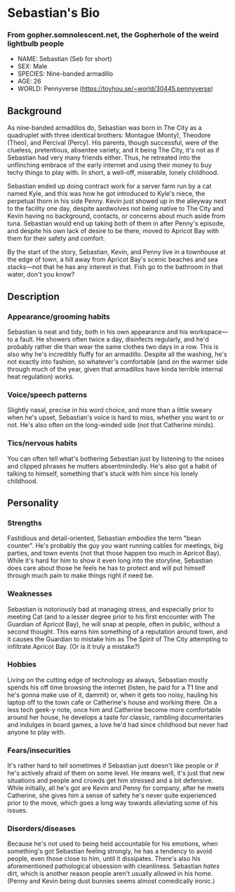 # Sebastian's Bio
### From gopher.somnolescent.net, the Gopherhole of the weird lightbulb people
- NAME: Sebastian (Seb for short)
- SEX: Male
- SPECIES: Nine-banded armadillo
- AGE: 26
- WORLD: Pennyverse (https://toyhou.se/~world/30445.pennyverse)

## Background
As nine-banded armadillos do, Sebastian was born in The City as a quadruplet
with three identical brothers: Montague (Monty), Theodore (Theo), and
Percival (Percy). His parents, though successful, were of the clueless,
pretentious, absentee variety, and it being The City, it's not as if
Sebastian had very many friends either. Thus, he retreated into the
unflinching embrace of the early internet and using their money to buy techy
things to play with. In short, a well-off, miserable, lonely childhood.

Sebastian ended up doing contract work for a server farm run by a cat named
Kyle, and this was how he got introduced to Kyle's niece, the perpetual thorn
in his side Penny. Kevin just showed up in the alleyway next to the facility
one day, despite aardwolves not being native to The City and Kevin having no
background, contacts, or concerns about much aside from tuna. Sebastian would
end up taking both of them in after Penny's episode, and despite his own lack
of desire to be there, moved to Apricot Bay with them for their safety and
comfort.

By the start of the story, Sebastian, Kevin, and Penny live in a townhouse at
the edge of town, a hill away from Apricot Bay's scenic beaches and sea
stacks—not that he has any interest in that. Fish go to the bathroom in that
water, don't you know?

## Description
### Appearance/grooming habits
Sebastian is neat and tidy, both in his own appearance and his workspace—to
a fault. He showers often twice a day, disinfects regularly, and he'd
probably rather die than wear the same clothes two days in a row. This is
also why he's incredibly fluffy for an armadillo. Despite all the washing,
he's not exactly into fashion, so whatever's comfortable (and on the warmer
side through much of the year, given that armadillos have kinda terrible
internal heat regulation) works.

### Voice/speech patterns
Slightly nasal, precise in his word choice, and more than a little sweary
when he's upset, Sebastian's voice is hard to miss, whether you want to or
not. He's also often on the long-winded side (not that Catherine minds).

### Tics/nervous habits
You can often tell what's bothering Sebastian just by listening to the
noises and clipped phrases he mutters absentmindedly. He's also got a habit
of talking to himself, something that's stuck with him since his lonely
childhood.

## Personality
### Strengths
Fastidious and detail-oriented, Sebastian *embodies* the term "bean counter".
He's probably the guy you want running cables for meetings, big parties, and
town events (not that those happen too much in Apricot Bay). While it's hard
for him to show it even long into the storyline, Sebastian does care about
those he feels he has to protect and will put himself through much pain to
make things right if need be.

### Weaknesses
Sebastian is notoriously bad at managing stress, and especially prior to
meeting Cat (and to a lesser degree prior to his first encounter with The
Guardian of Apricot Bay), he will snap at people, often in public, without a
second thought. This earns him something of a reputation around town, and it
causes the Guardian to mistake him as The Spirit of The City attempting to
infiltrate Apricot Bay. (Or is it truly a mistake?)

### Hobbies
Living on the cutting edge of technology as always, Sebastian mostly spends
his off time browsing the internet (listen, he paid for a T1 line and he's
gonna make use of it, dammit) or, when it gets too noisy, hauling his laptop
off to the town cafe or Catherine's house and working there. On a less tech
geek-y note, once him and Catherine become more comfortable around her house,
he develops a taste for classic, rambling documentaries and indulges in board
games, a love he'd had since childhood but never had anyone to play with.

### Fears/insecurities
It's rather hard to tell sometimes if Sebastian just doesn't like people or
if he's actively afraid of them on some level. He means well, it's just that
new situations and people and crowds get him stressed and a bit defensive.
While initially, all he's got are Kevin and Penny for company, after he meets
Catherine, she gives him a sense of safety he's never quite experienced prior
to the move, which goes a long way towards alleviating some of his issues.

### Disorders/diseases
Because he's not used to being held accountable for his emotions, when
something's got Sebastian feeling strongly, he has a tendency to avoid
people, even those close to him, until it dissipates. There's also his
aforementioned pathological obsession with cleanliness. Sebastian *hates*
dirt, which is another reason people aren't usually allowed in his home.
(Penny and Kevin being dust bunnies seems almost comedically ironic.)